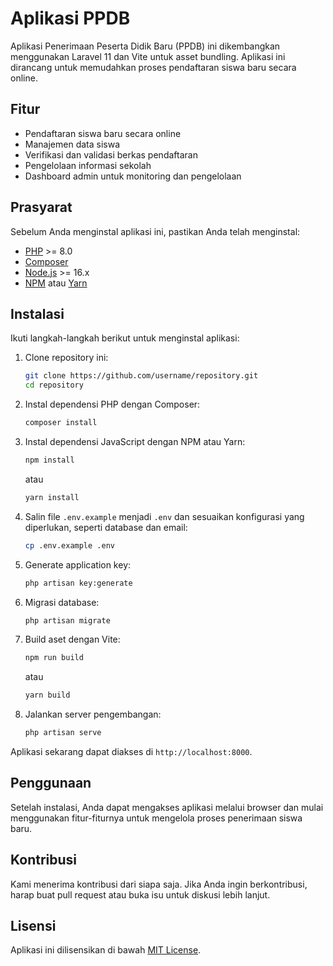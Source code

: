 # Aplikasi PPDB

Aplikasi Penerimaan Peserta Didik Baru (PPDB) ini dikembangkan menggunakan Laravel 11 dan Vite untuk asset bundling. Aplikasi ini dirancang untuk memudahkan proses pendaftaran siswa baru secara online.

## Fitur

- Pendaftaran siswa baru secara online
- Manajemen data siswa
- Verifikasi dan validasi berkas pendaftaran
- Pengelolaan informasi sekolah
- Dashboard admin untuk monitoring dan pengelolaan

## Prasyarat

Sebelum Anda menginstal aplikasi ini, pastikan Anda telah menginstal:

- [PHP](https://www.php.net/downloads.php) >= 8.0
- [Composer](https://getcomposer.org/download/)
- [Node.js](https://nodejs.org/) >= 16.x
- [NPM](https://www.npmjs.com/get-npm) atau [Yarn](https://yarnpkg.com/)

## Instalasi

Ikuti langkah-langkah berikut untuk menginstal aplikasi:

1. Clone repository ini:

    ```sh
    git clone https://github.com/username/repository.git
    cd repository
    ```

2. Instal dependensi PHP dengan Composer:

    ```sh
    composer install
    ```

3. Instal dependensi JavaScript dengan NPM atau Yarn:

    ```sh
    npm install
    ```

    atau

    ```sh
    yarn install
    ```

4. Salin file `.env.example` menjadi `.env` dan sesuaikan konfigurasi yang diperlukan, seperti database dan email:

    ```sh
    cp .env.example .env
    ```

5. Generate application key:

    ```sh
    php artisan key:generate
    ```

6. Migrasi database:

    ```sh
    php artisan migrate
    ```

7. Build aset dengan Vite:

    ```sh
    npm run build
    ```

    atau

    ```sh
    yarn build
    ```

8. Jalankan server pengembangan:

    ```sh
    php artisan serve
    ```

Aplikasi sekarang dapat diakses di `http://localhost:8000`.

## Penggunaan

Setelah instalasi, Anda dapat mengakses aplikasi melalui browser dan mulai menggunakan fitur-fiturnya untuk mengelola proses penerimaan siswa baru.

## Kontribusi

Kami menerima kontribusi dari siapa saja. Jika Anda ingin berkontribusi, harap buat pull request atau buka isu untuk diskusi lebih lanjut.

## Lisensi

Aplikasi ini dilisensikan di bawah [MIT License](LICENSE).
